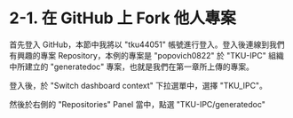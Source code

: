 # 2-1. 在 GitHub 上 Fork 他人專案

首先登入 GitHub，本節中我將以 "tku44051" 帳號進行登入。登入後連線到我們有興趣的專案 Repository，本例的專案是 "popovich0822" 於 "TKU-IPC" 組織中所建立的 "generatedoc" 專案，也就是我們在第一章所上傳的專案。

登入後，於 "Switch dashboard context" 下拉選單中，選擇 "TKU\_IPC"。

然後於右側的 "Repositories" Panel 當中，點選 "TKU-IPC/generatedoc"

